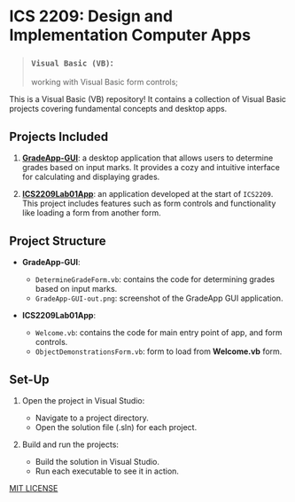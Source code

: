 # ICS 2209: Design and Implementation Computer Apps
> ### `Visual Basic (VB)`:  
> working with Visual Basic form controls;  

This is a Visual Basic (VB) repository! It contains a collection of Visual Basic projects covering fundamental concepts and desktop apps.

## Projects Included

1. [**GradeApp-GUI**](./GradeApp-GUI/): a desktop application that allows users to determine grades based on input marks. It provides a cozy and intuitive interface for calculating and displaying grades.

2. [**ICS2209Lab01App**](./ICS2209Lab01App/): an application developed at the start of `ICS2209`. This project includes features such as form controls and functionality like loading a form from another form.


## Project Structure

- **GradeApp-GUI**:
  - `DetermineGradeForm.vb`: contains the code for determining grades based on input marks.
  - `GradeApp-GUI-out.png`: screenshot of the GradeApp GUI application.

- **ICS2209Lab01App**:
  - `Welcome.vb`: contains the code for main entry point of app, and form controls.
  - `ObjectDemonstrationsForm.vb`: form to load from **Welcome.vb** form.


## Set-Up

1. Open the project in Visual Studio:
   - Navigate to a project directory.
   - Open the solution file (.sln) for each project.

2. Build and run the projects:
   - Build the solution in Visual Studio.
   - Run each executable to see it in action.


[MIT LICENSE](LICENSE)

